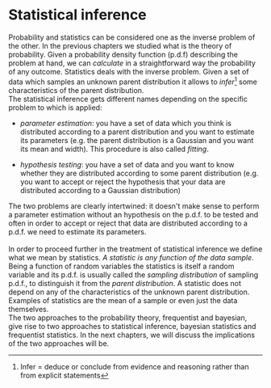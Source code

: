 Statistical inference
=====================

Probability and statistics can be considered one as the inverse problem
of the other. In the previous chapters we studied what is the theory of
probability. Given a probability density function (p.d.f) describing the
problem at hand, we can *calculate* in a straightforward way the
probability of any outcome. Statistics deals with the inverse problem.
Given a set of data which samples an unknown parent distribution it
allows to *infer*[^1] some characteristics of the parent distribution.\
The statistical inference gets different names depending on the specific
problem to which is applied:

-   *parameter estimation*: you have a set of data which you think is
    distributed according to a parent distribution and you want to
    estimate its parameters (e.g. the parent distribution is a Gaussian
    and you want its mean and width). This procedure is also called
    *fitting*.

-   *hypothesis testing*: you have a set of data and you want to know
    whether they are distributed according to some parent distribution
    (e.g. you want to accept or reject the hypothesis that your data are
    distributed according to a Gaussian distribution)

The two problems are clearly intertwined: it doesn't make sense to
perform a parameter estimation without an hypothesis on the p.d.f. to be
tested and often in order to accept or reject that data are distributed
according to a p.d.f. we need to estimate its parameters.\
\
In order to proceed further in the treatment of statistical inference we
define what we mean by statistics. *A statistic is any function of the
data sample*. Being a function of random variables the statistics is
itself a random variable and its p.d.f. is usually called the *sampling
distribution* of sampling p.d.f., to distinguish it from the *parent
distribution*. A statistic does not depend on any of the characteristics
of the unknown parent distribution. Examples of statistics are the mean
of a sample or even just the data themselves.\
The two approaches to the probability theory, frequentist and bayesian,
give rise to two approaches to statistical inference, bayesian
statistics and frequentist statistics. In the next chapters, we will
discuss the implications of the two approaches will be.

[^1]: Infer = deduce or conclude from evidence and reasoning rather than
    from explicit statements
